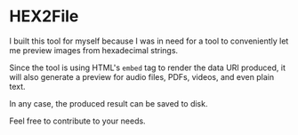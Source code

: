 # HEX2File

I built this tool for myself because I was in need for a tool to
conveniently let me preview images from hexadecimal strings.

Since the tool is using HTML's `embed` tag to render the data URI
produced, it will also generate a preview for audio files, PDFs,
videos, and even plain text.

In any case, the produced result can be saved to disk.

Feel free to contribute to your needs.
